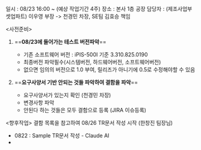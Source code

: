 일시 : 08/23 16:00 ~ (예상 작업기간 4주)
장소 : 본사 1층 공장
담당자 : (제조사업부 셋업파트) 이우영 부장 -> 천경민 차장, SE팀 김효승 책임

<사전준비>
1. ==**08/23에 들어가는 테스트 버전파악**==
	- 기존 소프트웨어 버전 : iPIS-500I 기준 3.310.825.0190
	- 최종버전 파악필수(시스템버전, 하드웨어버전, 소프트웨어버전)
	- 없으면 임의의 버전으로 1.0 부여, 릴리즈가 아니기에 0.5로 수정해야할 수 있음

2. ==**요구사양서 기반 안되는 것들 파악하여 결함을 파악**==
	- 요구사양서가 있는지 확인 (천경민 차장)
	- 변경사항 파악
	- 안된다 하는 것들은 모두 결함으로 등록 (JIRA 이슈등록)

<향후작업>
결함 목록을 참고하여 08/26 TR문서 작성 시작 (한창진 팀장님)
- 0822 : Sample TR문서 작성 - Claude AI
- 
